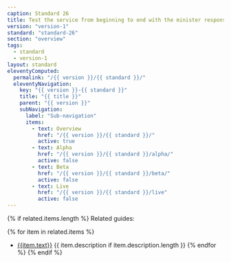 ```yaml
---
caption: Standard 26
title: Test the service from beginning to end with the minister responsible for it.
version: "version-1"
standard: "standard-26"
section: "overview"
tags:
  - standard
  - version-1
layout: standard
eleventyComputed:
  permalink: "/{{ version }}/{{ standard }}/"
  eleventyNavigation:
    key: "{{ version }}-{{ standard }}"
    title: "{{ title }}"
    parent: "{{ version }}"
    subNavigation:
      label: "Sub-navigation"
      items:
        - text: Overview
          href: "/{{ version }}/{{ standard }}/"
          active: true
        - text: Alpha
          href: "/{{ version }}/{{ standard }}/alpha/"
          active: false
        - text: Beta
          href: "/{{ version }}/{{ standard }}/beta/"
          active: false
        - text: Live
          href: "/{{ version }}/{{ standard }}/live"
          active: false
---
```


{% if related.items.length %}
Related guides:

{% for item in related.items %}

- [{{item.text}}]({{item.href}})
  {{ item.description if item.description.length }}
{% endfor %}
{% endif %}
